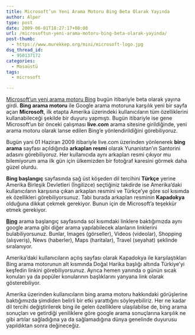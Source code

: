 ```yaml
---
title: Microsoft’un Yeni Arama Motoru Bing Beta Olarak Yayında
author: Alper
type: post
date: 2009-06-01T18:27:17+00:00
url: /microsoftun-yeni-arama-motoru-bing-beta-olarak-yayinda/
post-thumb:
  - https://www.murekkep.org/mini/microsoft-logo.jpg
dsq_thread_id:
  - 950137172
categories:
  - Masaüstü
tags:
  - microsoft

---
```

[Microsoft&#8217;un yeni arama motoru Bing][1] bugün itibariyle beta olarak yayına girdi. **Bing arama motoru** ile Google arama motoruna karşılık yeni bir sayfa açan **Microsoft**, ilk etapta Amerika üzerindeki kullanıcıların tüm özelliklerini kullanabileceği şekilde bir duyuru yapmıştı. Bugün itibariyle ise gene Microsoft&#8217;un bir önceki çalışması **live.com** arama sitesine girildiğinde, yeni arama motoru olarak lanse edilen Bing&#8217;e yönlendirildiğini görebiliyoruz. 

Bugün yani 01 Haziran 2009 itibariyle live.com üzerinden yönlenerek **bing arama** sayfası açıldığında **arkaplan resmi** olarak Yunanistan&#8217;ın Santorini adasını görebiliyoruz. Her kullanıcıda aynı arkaplan resmi çıkıyor mu bilemiyorum ama ilk gün için ülkemizden bir fotoğraf karesini görmek daha güzel olurdu.

**Bing başlangıç** sayfasında sağ üst köşeden dil tercihini **Türkçe** yerine Amerika Birleşik Devletleri (İngilizce) seçtiğiniz takdirde ise Amerika&#8217;daki kullanıcıların karşısına çıkan arkaplan resmini ve Türkçe&#8217;ye göre sol kısımda ek özellikleri görebiliyorsunuz. Tabi burada arkaplan resminin **Kapadokya** olduğuna dikkat çekmek gerekiyor. Bunun için de Microsoft&#8217;a teşekkür etmek gerekiyor. 

**[Bing][2]** arama başlangıç sayfasında sol kısımdaki linklere baktığımızda aynı google arama gibi diğer arama yapılabilecek alanların linklerini bulabiliyorsunuz. Bunlar, Images (görseller), Videos (videolar), Shopping (alışveriş), News (haberler), Maps (haritalar), Travel (seyahat) şeklinde sıralanıyor. 

Amerika&#8217;daki kullanıcıların açılış sayfası olarak Kapadokya ile karşılaştıkları Bing arama motorunun alt kısmında Doğal Harika başlığı altında Türkiye&#8217;yi keşfedin linkini görebiliyorsunuz. Ayrıca hemen yanında o günün sıcak konuları ya da popüler konularının başlıklarını yanyana link olarak gösterebiliyor. 

Amerika üzerinden kullanıcıların bing arama motoru hakkındaki görüşlerine baktığımızda şimdiden belirli bir etki yarattığını söyleyebiliriz. Her ne kadar dil tercihi değiştirilerek bing ile gelen özelliklere ulaşılabilse de, bing arama sonuçları ve getirdiği yeniliklere göre google arama sonuçlarına karşılık ne gibi artılar sağladığına ya da sağlamadığına dünya genelinde duyurusu yapıldıktan sonra değineceğiz.

 [1]: https://www.murekkep.org/microsoftun-yeni-arama-motoru-bing-ile-tanisalim-2898
 [2]: https://www.bing.com/